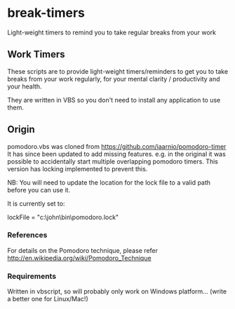 # break-timers
Light-weight timers to remind you to take regular breaks from your work

## Work Timers
These scripts are to provide light-weight timers/reminders to get you to take breaks from your work regularly, for your mental clarity / productivity and your health.

They are written in VBS so you don't need to install any application to use them.

## Origin
pomodoro.vbs was cloned from https://github.com/iaarnio/pomodoro-timer
It has since been updated to add missing features.
e.g. in the original it was possible to accidentally start multiple overlapping pomodoro timers.
This version has locking implemented to prevent this.

NB: You will need to update the location for the lock file to a valid path before you can use it.

It is currently set to:

lockFile = "c:\john\bin\pomodoro.lock"


### References

For details on the Pomodoro technique, please refer http://en.wikipedia.org/wiki/Pomodoro_Technique

### Requirements

Written in vbscript, so will probably only work on Windows platform... (write a better one for Linux/Mac!)
